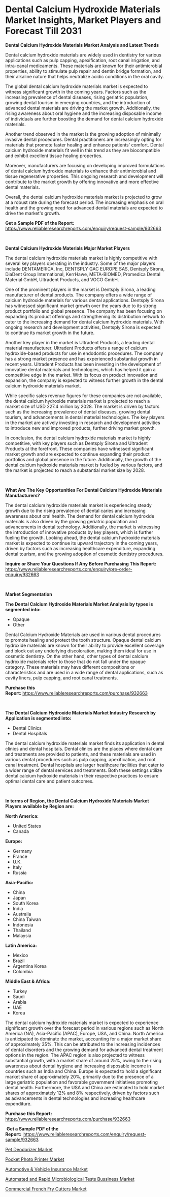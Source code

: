 <p><h1>Dental Calcium Hydroxide Materials Market Insights, Market Players and Forecast Till 2031</h1></p><p><strong>Dental Calcium Hydroxide Materials Market Analysis and Latest Trends</strong></p>
<p><p>Dental calcium hydroxide materials are widely used in dentistry for various applications such as pulp capping, apexification, root canal irrigation, and intra-canal medicaments. These materials are known for their antimicrobial properties, ability to stimulate pulp repair and dentin bridge formation, and their alkaline nature that helps neutralize acidic conditions in the oral cavity.</p><p>The global dental calcium hydroxide materials market is expected to witness significant growth in the coming years. Factors such as the increasing prevalence of dental diseases, rising geriatric population, growing dental tourism in emerging countries, and the introduction of advanced dental materials are driving the market growth. Additionally, the rising awareness about oral hygiene and the increasing disposable income of individuals are further boosting the demand for dental calcium hydroxide materials.</p><p>Another trend observed in the market is the growing adoption of minimally invasive dental procedures. Dental practitioners are increasingly opting for materials that promote faster healing and enhance patients' comfort. Dental calcium hydroxide materials fit well in this trend as they are biocompatible and exhibit excellent tissue healing properties.</p><p>Moreover, manufacturers are focusing on developing improved formulations of dental calcium hydroxide materials to enhance their antimicrobial and tissue regenerative properties. This ongoing research and development will contribute to the market growth by offering innovative and more effective dental materials.</p><p>Overall, the dental calcium hydroxide materials market is projected to grow at a robust rate during the forecast period. The increasing emphasis on oral health and the growing need for advanced dental materials are expected to drive the market's growth.</p></p>
<p><strong>Get a Sample PDF of the Report:&nbsp;</strong> <a href="https://www.reliableresearchreports.com/enquiry/request-sample/932663">https://www.reliableresearchreports.com/enquiry/request-sample/932663</a></p>
<p>&nbsp;</p>
<p><strong>Dental Calcium Hydroxide Materials Major Market Players</strong></p>
<p><p>The dental calcium hydroxide materials market is highly competitive with several key players operating in the industry. Some of the major players include DENTAMERICA, Inc, DENTSPLY GAC EUROPE SAS, Dentsply Sirona, DiaDent Group International, KerrHawe, META-BIOMED, Promedica Dental Material GmbH, Ultradent Products, and VOCO GmbH.</p><p>One of the prominent players in the market is Dentsply Sirona, a leading manufacturer of dental products. The company offers a wide range of calcium hydroxide materials for various dental applications. Dentsply Sirona has witnessed significant market growth over the years due to its strong product portfolio and global presence. The company has been focusing on expanding its product offerings and strengthening its distribution network to cater to the increasing demand for dental calcium hydroxide materials. With ongoing research and development activities, Dentsply Sirona is expected to continue its market growth in the future.</p><p>Another key player in the market is Ultradent Products, a leading dental material manufacturer. Ultradent Products offers a range of calcium hydroxide-based products for use in endodontic procedures. The company has a strong market presence and has experienced substantial growth in recent years. Ultradent Products has been investing in the development of innovative dental materials and technologies, which has helped it gain a competitive edge in the market. With its focus on product innovation and expansion, the company is expected to witness further growth in the dental calcium hydroxide materials market.</p><p>While specific sales revenue figures for these companies are not available, the dental calcium hydroxide materials market is projected to reach a market size of USD 227.4 million by 2028. The market is driven by factors such as the increasing prevalence of dental diseases, growing dental tourism, and advancements in dental material technologies. The key players in the market are actively investing in research and development activities to introduce new and improved products, further driving market growth.</p><p>In conclusion, the dental calcium hydroxide materials market is highly competitive, with key players such as Dentsply Sirona and Ultradent Products at the forefront. These companies have witnessed significant market growth and are expected to continue expanding their product portfolios and global presence in the future. Additionally, the growth of the dental calcium hydroxide materials market is fueled by various factors, and the market is projected to reach a substantial market size by 2028.</p></p>
<p>&nbsp;</p>
<p><strong>What Are The Key Opportunities For Dental Calcium Hydroxide Materials Manufacturers?</strong></p>
<p><p>The dental calcium hydroxide materials market is experiencing steady growth due to the rising prevalence of dental caries and increasing awareness about oral health. The demand for dental calcium hydroxide materials is also driven by the growing geriatric population and advancements in dental technology. Additionally, the market is witnessing the introduction of innovative products by key players, which is further fueling the growth. Looking ahead, the dental calcium hydroxide materials market is expected to continue its upward trajectory in the coming years, driven by factors such as increasing healthcare expenditure, expanding dental tourism, and the growing adoption of cosmetic dentistry procedures.</p></p>
<p><strong>Inquire or Share Your Questions If Any Before Purchasing This Report:</strong> <a href="https://www.reliableresearchreports.com/enquiry/pre-order-enquiry/932663">https://www.reliableresearchreports.com/enquiry/pre-order-enquiry/932663</a></p>
<p>&nbsp;</p>
<p><strong>Market Segmentation</strong></p>
<p><strong>The Dental Calcium Hydroxide Materials Market Analysis by types is segmented into:</strong></p>
<p><ul><li>Opaque</li><li>Other</li></ul></p>
<p><p>Dental Calcium Hydroxide Materials are used in various dental procedures to promote healing and protect the tooth structure. Opaque dental calcium hydroxide materials are known for their ability to provide excellent coverage and block out any underlying discoloration, making them ideal for use in cosmetic dentistry. On the other hand, other types of dental calcium hydroxide materials refer to those that do not fall under the opaque category. These materials may have different compositions or characteristics and are used in a wide range of dental applications, such as cavity liners, pulp capping, and root canal treatments.</p></p>
<p><strong>Purchase this Report:&nbsp;</strong><a href="https://www.reliableresearchreports.com/purchase/932663">https://www.reliableresearchreports.com/purchase/932663</a></p>
<p>&nbsp;</p>
<p><strong>The Dental Calcium Hydroxide Materials Market Industry Research by Application is segmented into:</strong></p>
<p><ul><li>Dental Clinics</li><li>Dental Hospitals</li></ul></p>
<p><p>The dental calcium hydroxide materials market finds its application in dental clinics and dental hospitals. Dental clinics are the places where dental care and treatments are provided to patients, and these materials are used in various dental procedures such as pulp capping, apexification, and root canal treatment. Dental hospitals are larger healthcare facilities that cater to a wider range of dental services and treatments. Both these settings utilize dental calcium hydroxide materials in their respective practices to ensure optimal dental care and patient outcomes.</p></p>
<p>&nbsp;</p>
<p><strong>In terms of Region, the Dental Calcium Hydroxide Materials Market Players available by Region are:</strong></p>
<p>
    <p> <strong> North America: </strong>
        <ul>
            <li>United States</li>
            <li>Canada</li>
        </ul>
        </p> 
    <p> <strong> Europe: </strong>
        <ul>
            <li>Germany</li>
            <li>France</li>
            <li>U.K.</li>
            <li>Italy</li>
            <li>Russia</li>
        </ul>
        </p> 
    <p> <strong> Asia-Pacific: </strong>
        <ul>
            <li>China</li>
            <li>Japan</li>
            <li>South Korea</li>
            <li>India</li>
            <li>Australia</li>
            <li>China Taiwan</li>
            <li>Indonesia</li>
            <li>Thailand</li>
            <li>Malaysia</li>
        </ul>
        </p> 
    <p> <strong> Latin America: </strong>
        <ul>
            <li>Mexico</li>
            <li>Brazil</li>
            <li>Argentina Korea</li>
            <li>Colombia</li>
        </ul>
        </p> 
    <p> <strong> Middle East & Africa: </strong>
        <ul>
            <li>Turkey</li>
            <li>Saudi</li>
            <li>Arabia</li>
            <li>UAE</li>
            <li>Korea</li>
        </ul>
    </p>
    </p>
<p><p>The dental calcium hydroxide materials market is expected to experience significant growth over the forecast period in various regions such as North America (NA), Asia-Pacific (APAC), Europe, USA, and China. North America is anticipated to dominate the market, accounting for a major market share of approximately 35%. This can be attributed to the increasing incidences of dental disorders and the growing demand for advanced dental treatment options in the region. The APAC region is also projected to witness substantial growth, with a market share of around 25%, owing to the rising awareness about dental hygiene and increasing disposable income in countries such as India and China. Europe is expected to hold a significant market share of approximately 20%, primarily due to the presence of a large geriatric population and favorable government initiatives promoting dental health. Furthermore, the USA and China are estimated to hold market shares of approximately 12% and 8% respectively, driven by factors such as advancements in dental technologies and increasing healthcare expenditure.</p></p>
<p><strong>Purchase this Report: </strong><a href="https://www.reliableresearchreports.com/purchase/932663">https://www.reliableresearchreports.com/purchase/932663</a></p>
<p>&nbsp;<strong>Get a Sample PDF of the Report:&nbsp;&nbsp;</strong><a href="https://www.reliableresearchreports.com/enquiry/request-sample/932663">https://www.reliableresearchreports.com/enquiry/request-sample/932663</a></p>
<p><strong></strong></p>
<p><p><a href="https://medium.com/@scottford2001/pet-deodorizer-market-insights-into-market-cagr-market-trends-and-growth-strategies-81893c1f7b04">Pet Deodorizer Market</a></p><p><a href="https://medium.com/p/202f7e67bfb9/edit">Pocket Photo Printer Market</a></p><p><a href="https://github.com/eeaveuhhh/Market-Research-Report-List-1/blob/main/automotive-vehicle-insurance-market.md">Automotive & Vehicle Insurance Market</a></p><p><a href="https://github.com/zjyglelu/Market-Research-Report-List-1/blob/main/automated-and-rapid-microbiological-tests-bussiness-market.md">Automated and Rapid Microbiological Tests Bussiness Market</a></p><p><a href="https://medium.com/p/ef22e218c038/edit">Commercial French Fry Cutters Market</a></p></p>